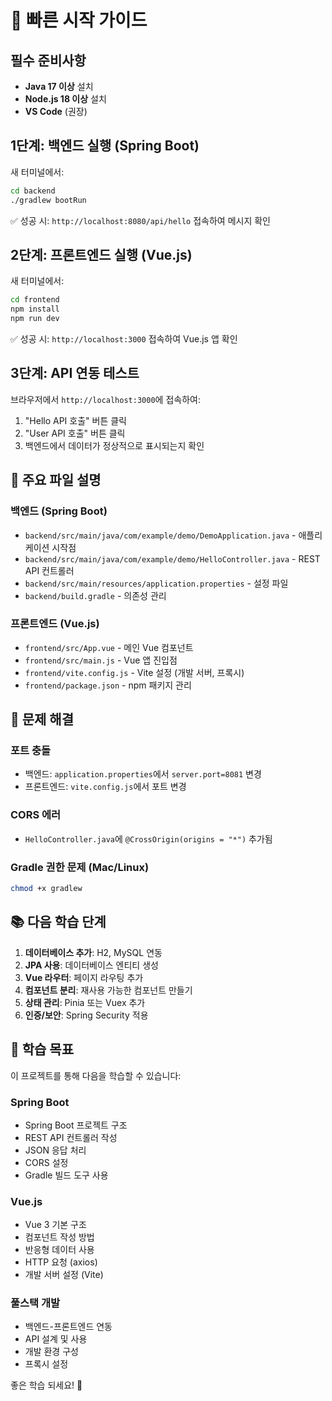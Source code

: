 # 🚀 빠른 시작 가이드

## 필수 준비사항
- **Java 17 이상** 설치
- **Node.js 18 이상** 설치
- **VS Code** (권장)

## 1단계: 백엔드 실행 (Spring Boot)

새 터미널에서:
```bash
cd backend
./gradlew bootRun
```

✅ 성공 시: `http://localhost:8080/api/hello` 접속하여 메시지 확인

## 2단계: 프론트엔드 실행 (Vue.js)

새 터미널에서:
```bash
cd frontend
npm install
npm run dev
```

✅ 성공 시: `http://localhost:3000` 접속하여 Vue.js 앱 확인

## 3단계: API 연동 테스트

브라우저에서 `http://localhost:3000`에 접속하여:
1. "Hello API 호출" 버튼 클릭
2. "User API 호출" 버튼 클릭
3. 백엔드에서 데이터가 정상적으로 표시되는지 확인

## 📁 주요 파일 설명

### 백엔드 (Spring Boot)
- `backend/src/main/java/com/example/demo/DemoApplication.java` - 애플리케이션 시작점
- `backend/src/main/java/com/example/demo/HelloController.java` - REST API 컨트롤러
- `backend/src/main/resources/application.properties` - 설정 파일
- `backend/build.gradle` - 의존성 관리

### 프론트엔드 (Vue.js)
- `frontend/src/App.vue` - 메인 Vue 컴포넌트
- `frontend/src/main.js` - Vue 앱 진입점
- `frontend/vite.config.js` - Vite 설정 (개발 서버, 프록시)
- `frontend/package.json` - npm 패키지 관리

## 🔧 문제 해결

### 포트 충돌
- 백엔드: `application.properties`에서 `server.port=8081` 변경
- 프론트엔드: `vite.config.js`에서 포트 변경

### CORS 에러
- `HelloController.java`에 `@CrossOrigin(origins = "*")` 추가됨

### Gradle 권한 문제 (Mac/Linux)
```bash
chmod +x gradlew
```

## 📚 다음 학습 단계

1. **데이터베이스 추가**: H2, MySQL 연동
2. **JPA 사용**: 데이터베이스 엔티티 생성
3. **Vue 라우터**: 페이지 라우팅 추가
4. **컴포넌트 분리**: 재사용 가능한 컴포넌트 만들기
5. **상태 관리**: Pinia 또는 Vuex 추가
6. **인증/보안**: Spring Security 적용

## 🎯 학습 목표

이 프로젝트를 통해 다음을 학습할 수 있습니다:

### Spring Boot
- Spring Boot 프로젝트 구조
- REST API 컨트롤러 작성
- JSON 응답 처리
- CORS 설정
- Gradle 빌드 도구 사용

### Vue.js
- Vue 3 기본 구조
- 컴포넌트 작성 방법
- 반응형 데이터 사용
- HTTP 요청 (axios)
- 개발 서버 설정 (Vite)

### 풀스택 개발
- 백엔드-프론트엔드 연동
- API 설계 및 사용
- 개발 환경 구성
- 프록시 설정

좋은 학습 되세요! 🎉
